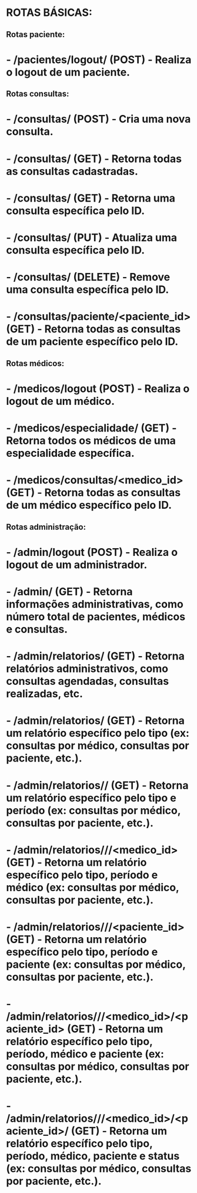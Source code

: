 # ROTAS BÁSICAS:
## Rotas paciente:
<!-- # - /pacientes/ (POST) - Cria um novo paciente. -->
<!-- # - /pacientes/login/ (POST) - Realiza o login de um paciente. -->
# - /pacientes/logout/ (POST) - Realiza o logout de um paciente.
<!-- # - /pacientes/ (GET) - Retorna todos os pacientes cadastrados. -->
<!-- # - /pacientes/<id> (GET) - Retorna um paciente específico pelo ID. -->
<!-- # - /pacientes/<id> (PUT) - Atualiza um paciente específico pelo ID. -->
<!-- # - /pacientes/<id> (DELETE) - Remove um paciente específico pelo ID. -->

## Rotas consultas:
# - /consultas/ (POST) - Cria uma nova consulta.
# - /consultas/ (GET) - Retorna todas as consultas cadastradas.
# - /consultas/<id> (GET) - Retorna uma consulta específica pelo ID.
# - /consultas/<id> (PUT) - Atualiza uma consulta específica pelo ID.
# - /consultas/<id> (DELETE) - Remove uma consulta específica pelo ID.
# - /consultas/paciente/<paciente_id> (GET) - Retorna todas as consultas de um paciente específico pelo ID.

## Rotas médicos:
<!-- # - /medicos/ (POST) - Cria um novo médico. -->
<!-- # - /medicos/login (POST) - Realiza o login de um médico. -->
# - /medicos/logout (POST) - Realiza o logout de um médico.
<!-- # - /medicos/ (GET) - Retorna todos os médicos cadastrados. -->
<!-- # - /medicos/<id> (GET) - Retorna um médico específico pelo ID. -->
<!-- # - /medicos/<id> (PUT) - Atualiza um médico específico pelo ID. -->
<!-- # - /medicos/<id> (DELETE) - Remove um médico específico pelo ID. -->
# - /medicos/especialidade/<especialidade> (GET) - Retorna todos os médicos de uma especialidade específica.
# - /medicos/consultas/<medico_id> (GET) - Retorna todas as consultas de um médico específico pelo ID.

## Rotas administração:
<!-- # - /admin/ (POST) - Cria um novo administrador. -->
<!-- # - /admin/login (POST) - Realiza o login de um administrador. -->
# - /admin/logout (POST) - Realiza o logout de um administrador.
<!-- # - /admin/ (GET) - Retorna todos os administradores cadastrados. -->
<!-- # - /admin/<id> (GET) - Retorna um administradore específico pelo ID. -->
<!-- # - /admin/<id> (PUT) - Atualiza um administradore específico pelo ID. -->
<!-- # - /admin/<id> (DELETE) - Remove um administradore   específico pelo ID. -->
# - /admin/ (GET) - Retorna informações administrativas, como número total de pacientes, médicos e consultas.
# - /admin/relatorios/ (GET) - Retorna relatórios administrativos, como consultas agendadas, consultas realizadas, etc.
# - /admin/relatorios/<tipo> (GET) - Retorna um relatório específico pelo tipo (ex: consultas por médico, consultas por paciente, etc.).
# - /admin/relatorios/<tipo>/<periodo> (GET) - Retorna um relatório específico pelo tipo e período (ex: consultas por médico, consultas por paciente, etc.).
# - /admin/relatorios/<tipo>/<periodo>/<medico_id> (GET) - Retorna um relatório específico pelo tipo, período e médico (ex: consultas por médico, consultas por paciente, etc.).
# - /admin/relatorios/<tipo>/<periodo>/<paciente_id> (GET) - Retorna um relatório específico pelo tipo, período e paciente (ex: consultas por médico, consultas por paciente, etc.).
# - /admin/relatorios/<tipo>/<periodo>/<medico_id>/<paciente_id> (GET) - Retorna um relatório específico pelo tipo, período, médico e paciente (ex: consultas por médico, consultas por paciente, etc.).
# - /admin/relatorios/<tipo>/<periodo>/<medico_id>/<paciente_id>/<status> (GET) - Retorna um relatório específico pelo tipo, período, médico, paciente e status (ex: consultas por médico, consultas por paciente, etc.).

